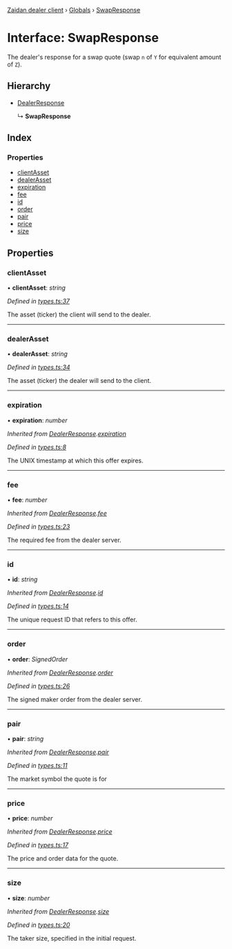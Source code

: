 [Zaidan dealer client](../README.md) › [Globals](../globals.md) › [SwapResponse](swapresponse.md)

# Interface: SwapResponse


The dealer's response for a swap quote (swap `n` of `Y` for equivalent amount of `Z`).

## Hierarchy

* [DealerResponse](dealerresponse.md)

  ↳ **SwapResponse**

## Index

### Properties

* [clientAsset](swapresponse.md#clientasset)
* [dealerAsset](swapresponse.md#dealerasset)
* [expiration](swapresponse.md#expiration)
* [fee](swapresponse.md#fee)
* [id](swapresponse.md#id)
* [order](swapresponse.md#order)
* [pair](swapresponse.md#pair)
* [price](swapresponse.md#price)
* [size](swapresponse.md#size)

## Properties

###  clientAsset

• **clientAsset**: *string*

*Defined in [types.ts:37](https://github.com/ParadigmFoundation/zaidan-dealer-client/blob/df02572/src/types.ts#L37)*

The asset (ticker) the client will send to the dealer.

___

###  dealerAsset

• **dealerAsset**: *string*

*Defined in [types.ts:34](https://github.com/ParadigmFoundation/zaidan-dealer-client/blob/df02572/src/types.ts#L34)*

The asset (ticker) the dealer will send to the client.

___

###  expiration

• **expiration**: *number*

*Inherited from [DealerResponse](dealerresponse.md).[expiration](dealerresponse.md#expiration)*

*Defined in [types.ts:8](https://github.com/ParadigmFoundation/zaidan-dealer-client/blob/df02572/src/types.ts#L8)*

The UNIX timestamp at which this offer expires.

___

###  fee

• **fee**: *number*

*Inherited from [DealerResponse](dealerresponse.md).[fee](dealerresponse.md#fee)*

*Defined in [types.ts:23](https://github.com/ParadigmFoundation/zaidan-dealer-client/blob/df02572/src/types.ts#L23)*

The required fee from the dealer server.

___

###  id

• **id**: *string*

*Inherited from [DealerResponse](dealerresponse.md).[id](dealerresponse.md#id)*

*Defined in [types.ts:14](https://github.com/ParadigmFoundation/zaidan-dealer-client/blob/df02572/src/types.ts#L14)*

The unique request ID that refers to this offer.

___

###  order

• **order**: *SignedOrder*

*Inherited from [DealerResponse](dealerresponse.md).[order](dealerresponse.md#order)*

*Defined in [types.ts:26](https://github.com/ParadigmFoundation/zaidan-dealer-client/blob/df02572/src/types.ts#L26)*

The signed maker order from the dealer server.

___

###  pair

• **pair**: *string*

*Inherited from [DealerResponse](dealerresponse.md).[pair](dealerresponse.md#pair)*

*Defined in [types.ts:11](https://github.com/ParadigmFoundation/zaidan-dealer-client/blob/df02572/src/types.ts#L11)*

The market symbol the quote is for

___

###  price

• **price**: *number*

*Inherited from [DealerResponse](dealerresponse.md).[price](dealerresponse.md#price)*

*Defined in [types.ts:17](https://github.com/ParadigmFoundation/zaidan-dealer-client/blob/df02572/src/types.ts#L17)*

The price and order data for the quote.

___

###  size

• **size**: *number*

*Inherited from [DealerResponse](dealerresponse.md).[size](dealerresponse.md#size)*

*Defined in [types.ts:20](https://github.com/ParadigmFoundation/zaidan-dealer-client/blob/df02572/src/types.ts#L20)*

The taker size, specified in the initial request.